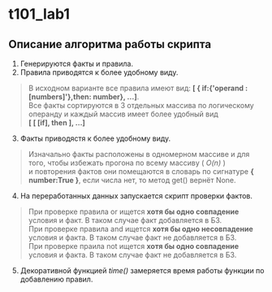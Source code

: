 # t101_lab1
## Описание алгоритма работы скрипта
1. Генерируются факты и правила.
2. Правила приводятся к более удобному виду.
> В исходном варианте все правила имеют вид: **[ { if:{'operand : [numbers]'},then: number}, ...]**.  
> Все факты сортируются в 3 отдельных массива по логическому операнду и каждый массив имеет более удобный вид  
> **[ [ [if], then ], ...]**
3. Факты приводястя к более удобному виду.
> Изначально факты расположены в одномерном массиве и для того, чтобы избежать прогона по всему массиву ( *O(n)* )  
> и повторения фактов они помещаются в словарь по сигнатуре **{ number:True }**, если числа нет, то метод get()
> вернёт None.
4. На переработанных данных запускается скрипт проверки фактов.
> При проверке правила or ищется **хотя бы одно совпадение** условия и факт. В таком случае факт добавляется в БЗ.  
> При проверке правила and ищется **хотя бы одно несовпадение** условия и факта. В таком случае факт не добавляется в БЗ.  
> При проверке праила not ищется **хотя бы одно совпадение** условия и факта. В таком случае факт не добавляется в БЗ.  
5. Декоративной функцией *time()* замеряется время работы функции по добавлению правил.
